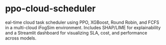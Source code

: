# ppo-cloud-scheduler
eal-time cloud task scheduler using PPO, XGBoost, Round Robin, and FCFS in a multi-cloud iFogSim environment. Includes SHAP/LIME for explainability and a Streamlit dashboard for visualizing SLA, cost, and performance across models.
